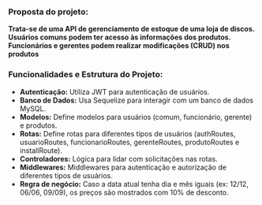 ### **Proposta do projeto:** 
**Trata-se de uma API de gerenciamento de estoque de uma loja de discos. Usuários comuns podem ter acesso às informações 
dos produtos. Funcionários e gerentes podem realizar modificações (CRUD) nos produtos**
### **Funcionalidades e Estrutura do Projeto:**

- **Autenticação:** Utiliza JWT para autenticação de usuários.
- **Banco de Dados:** Usa Sequelize para interagir com um banco de dados MySQL.
- **Modelos:** Define modelos para usuários (comum, funcionário, gerente) e produtos.
- **Rotas:** Define rotas para diferentes tipos de usuários (authRoutes, usuarioRoutes, funcionarioRoutes, gerenteRoutes, produtoRoutes e installRoute).
- **Controladores:** Lógica para lidar com solicitações nas rotas.
- **Middlewares:** Middlewares para autenticação e autorização de diferentes tipos de usuários.
- **Regra de negócio:** Caso a data atual tenha dia e mês iguais (ex: 12/12, 06/06, 09/09), os preços são mostrados com 10% de desconto.
